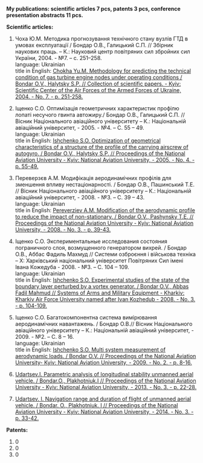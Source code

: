 **My publications: scientific articles 7 pcs, patents 3 pcs, conference presentation abstracts 11 pcs.**

**Scientific articles:**
1. Чоха Ю.М. Методика прогнозування технічного стану вузлів ГТД в умовах експлуатації / Бондар О.В., Галицький С.П. // Збірник наукових праць. – К.: Науковий центр повітряних сил збройних сил України, 2004. - №7. – с. 251–258.\
  language: Ukrainian\
  title in English: [Chokha Yu.M. Methodology for predicting the technical condition of gas turbine engine nodes under operating conditions / Bondar O.V., Halytsky S.P. // Collection of scientific papers. - Kyiv: Scientific Center of the Air Forces of the Armed Forces of Ukraine, 2004. - No. 7. - p. 251-258.](http://irbis-nbuv.gov.ua/cgi-bin/irbis_nbuv/cgiirbis_64.exe?Z21ID=&I21DBN=JRN&P21DBN=JRN&S21STN=1&S21REF=10&S21FMT=njuu_all&C21COM=S&S21CNR=20&S21P01=0&S21P02=0&S21COLORTERMS=0&S21P03=I=&S21STR=Ж69717%2F2004%2F7)
2. Іщенко С.О. Оптимізація геометричних характеристик профілю лопаті несучого гвинта автожиру./ Бондар О.В., Галицький С.П.  // Вісник Національного авіаційного університету – К.: Національній авіаційний університет, - 2005. - №4. – С. 55 – 49.\
  language: Ukrainian\
  title in English: [Ishchenko S.O. Optimization of geometrical characteristics of a structure of the profile of the carrying airscrew of autogyro. / Bondar O.V., Halytsky S.P. // Proceedings of the National Aviation University - Kyiv: National Aviation University, - 2005. - No. 4. - p. 55-49.](https://doi.org/10.18372/2306-1472.26.1247)
3. Переверзєв А.М. Модифікація аеродинамічних профілів для зменшення впливу нестаціонарності. / Бондар О.В.,  Пашинський Т.Е. // Вісник Національного авіаційного університету – К.: Національній авіаційний університет,  - 2008. - №3. – С. 39 – 43.\
  language: Ukrainian\
  title in English: [Pereverziev A.M. Modification of the aerodynamic profile to reduce the impact of non-stationary. / Bondar O.V., Pashynsky T.E. // Proceedings of the National Aviation University - Kyiv: National Aviation University,  - 2008. - No. 3. - p. 39-43.](https://doi.org/10.18372/2306-1472.36.1587)
4. Іщенко С.О. Экспериментальные исследования состояния пограничного слоя, возмущенного генератором вихрей. / Бондар О.В.,  Аббас Фадиль Махмуд  // Системи озброєння і військова техніка – Х: Харківський національний університет Повітряних Сил імені Івана Кожедуба - 2008. - №3. – С. 104 – 109.\
  language: Ukrainian\
  title in English: [Ishchenko S.O. Experimental studies of the state of the boundary layer perturbed by a vortex generator. / Bondar O.V., Abbas Fadil Mahmud // Systems of Arms and Military Equipment - Kharkiv: Kharkiv Air Force University named after Ivan Kozhedub - 2008. - No. 3. - p. 104-109.](http://nbuv.gov.ua/UJRN/soivt_2008_3_29)

5. Іщенко С.О. Багатокомпонентна система вимірювання аеродинамічних навантажень. / Бондар О.В.// Вісник Національного авіаційного університету  – К.: Національній авіаційний університет, - 2009. - №2. – С. 8 – 16.\
  language: Ukrainian\
  title in English: [Ishchenko S.O. Multi system measurement of aerodynamic loads. / Bondar O.V. // Proceedings of the National Aviation University- Kyiv: National Aviation University,   - 2009. - No. 2. - p. 8-16.](https://doi.org/10.18372/2306-1472.39.1701)
6. [Udartsev.I.  Parametric analysis of longitudinal stability unmanned aerial vehicle. / Bondar.O., Plakhotniuk.I // Proceedings of the National Aviation University - Kyiv: National Aviation University,  - 2013. - No. 3. - p. 22-28.](https://doi.org/10.18372/2306-1472.56.5411)
7. [Udartsev. I.  Navigation range and duration of flight of unmanned aerial vehicle. / Bondar. O., Plakhotniuk. I // Proceedings of the National Aviation University - Kyiv: National Aviation University,   - 2014. - No. 3. - p. 33-42.](https://jrnl.nau.edu.ua/index.php/visnik/article/view/7562)


**Patents:**
1. 0
2. 0
3. 0
